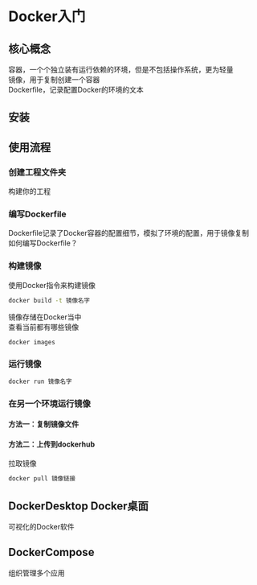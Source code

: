 # Docker入门

## 核心概念
容器，一个个独立装有运行依赖的环境，但是不包括操作系统，更为轻量  
镜像，用于复制创建一个容器  
Dockerfile，记录配置Docker的环境的文本

## 安装

## 使用流程

### 创建工程文件夹
构建你的工程

### 编写Dockerfile
Dockerfile记录了Docker容器的配置细节，模拟了环境的配置，用于镜像复制  
如何编写Dockerfile？

### 构建镜像
使用Docker指令来构建镜像  
```bash
docker build -t 镜像名字
```

镜像存储在Docker当中  
查看当前都有哪些镜像
```bash
docker images 
```

### 运行镜像
```bash
docker run 镜像名字
```
### 在另一个环境运行镜像  
#### 方法一：复制镜像文件  

#### 方法二：上传到dockerhub
拉取镜像
```bash
docker pull 镜像链接
```

## DockerDesktop Docker桌面
可视化的Docker软件

## DockerCompose 
组织管理多个应用
